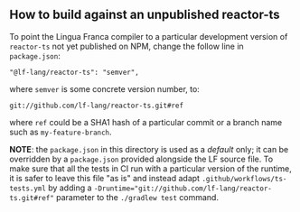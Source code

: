 ## How to build against an unpublished reactor-ts
To point the Lingua Franca compiler to a particular development version of `reactor-ts` not yet published on NPM, change the follow line in `package.json`:
```
"@lf-lang/reactor-ts": "semver",
```
where `semver` is some concrete version number, to:
```
git://github.com/lf-lang/reactor-ts.git#ref
```
where `ref` could be a SHA1 hash of a particular commit or a branch name such as `my-feature-branch`.

**NOTE**: the `package.json` in this directory is used as a _default_ only; it can be overridden by a `package.json` provided alongside the LF source file. To make sure that all the tests in CI run with a particular version of the runtime, it is safer to leave this file "as is" and instead adapt `.github/workflows/ts-tests.yml` by adding a `-Druntime="git://github.com/lf-lang/reactor-ts.git#ref"` parameter to the `./gradlew test` command.
